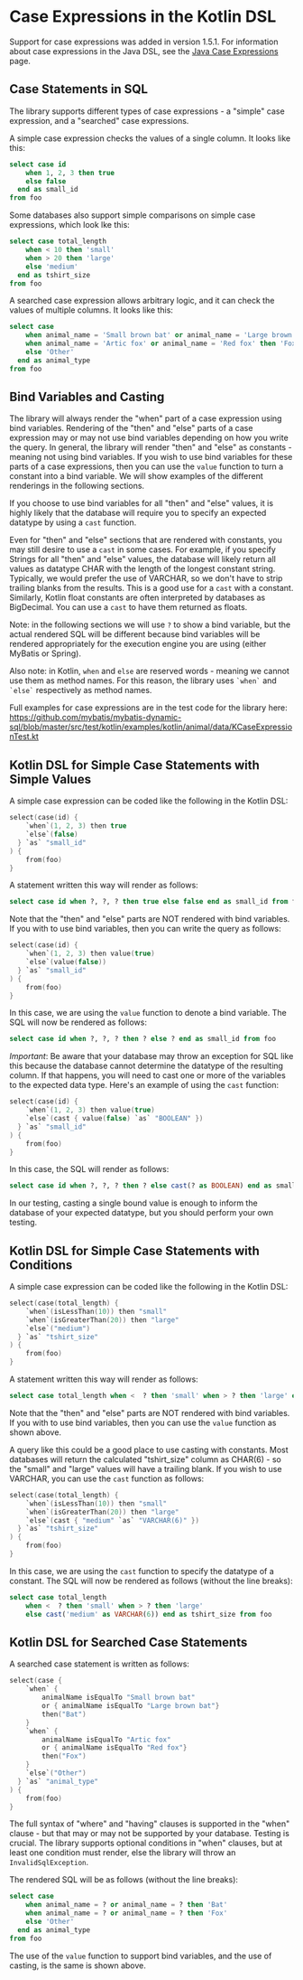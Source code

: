 # Case Expressions in the Kotlin DSL

Support for case expressions was added in version 1.5.1. For information about case expressions in the Java DSL, see
the [Java Case Expressions](caseExpressions.md) page.

## Case Statements in SQL
The library supports different types of case expressions - a "simple" case expression, and a "searched" case
expressions.

A simple case expression checks the values of a single column. It looks like this:

```sql
select case id
    when 1, 2, 3 then true
    else false
  end as small_id
from foo
```

Some databases also support simple comparisons on simple case expressions, which look lke this:

```sql
select case total_length
    when < 10 then 'small'
    when > 20 then 'large'
    else 'medium'
  end as tshirt_size
from foo
```

A searched case expression allows arbitrary logic, and it can check the values of multiple columns. It looks like this:

```sql
select case
    when animal_name = 'Small brown bat' or animal_name = 'Large brown bat' then 'Bat'
    when animal_name = 'Artic fox' or animal_name = 'Red fox' then 'Fox'
    else 'Other'
  end as animal_type
from foo
```

## Bind Variables and Casting

The library will always render the "when" part of a case expression using bind variables. Rendering of the "then" and
"else" parts of a case expression may or may not use bind variables depending on how you write the query. In general,
the library will render "then" and "else" as constants - meaning not using bind variables. If you wish to use bind
variables for these parts of a case expressions, then you can use the `value` function to turn a constant into a
bind variable. We will show examples of the different renderings in the following sections.

If you choose to use bind variables for all "then" and "else" values, it is highly likely that the database will
require you to specify an expected datatype by using a `cast` function.

Even for "then" and "else" sections that are rendered with constants, you may still desire to use a `cast` in some
cases. For example, if you specify Strings for all "then" and "else" values, the database will likely return all
values as datatype CHAR with the length of the longest constant string. Typically, we would prefer the use of VARCHAR,
so we don't have to strip trailing blanks from the results. This is a good use for a `cast` with a constant.
Similarly, Kotlin float constants are often interpreted by databases as BigDecimal. You can use a `cast` to have them
returned as floats.

Note: in the following sections we will use `?` to show a bind variable, but the actual rendered SQL will be different
because bind variables will be rendered appropriately for the execution engine you are using (either MyBatis or Spring).

Also note: in Kotlin, `when` and `else` are reserved words - meaning we cannot use them as method names. For this
reason, the library uses `` `when` `` and `` `else` `` respectively as method names.

Full examples for case expressions are in the test code for the library here:
https://github.com/mybatis/mybatis-dynamic-sql/blob/master/src/test/kotlin/examples/kotlin/animal/data/KCaseExpressionTest.kt

## Kotlin DSL for Simple Case Statements with Simple Values

A simple case expression can be coded like the following in the Kotlin DSL:

```kotlin
select(case(id) {
    `when`(1, 2, 3) then true
    `else`(false)
  } `as` "small_id"
) {
    from(foo)
}
```

A statement written this way will render as follows:

```sql
select case id when ?, ?, ? then true else false end as small_id from foo
```

Note that the "then" and "else" parts are NOT rendered with bind variables. If you with to use bind variables, then
you can write the query as follows:

```kotlin
select(case(id) {
    `when`(1, 2, 3) then value(true)
    `else`(value(false))
  } `as` "small_id"
) {
    from(foo)
}
```

In this case, we are using the `value` function to denote a bind variable. The SQL will now be rendered as follows:

```sql
select case id when ?, ?, ? then ? else ? end as small_id from foo
```

*Important*: Be aware that your database may throw an exception for SQL like this because the database cannot determine
the datatype of the resulting column. If that happens, you will need to cast one or more of the variables to the
expected data type. Here's an example of using the `cast` function:

```kotlin
select(case(id) {
    `when`(1, 2, 3) then value(true)
    `else`(cast { value(false) `as` "BOOLEAN" })
  } `as` "small_id"
) {
    from(foo)
}
```

In this case, the SQL will render as follows:

```sql
select case id when ?, ?, ? then ? else cast(? as BOOLEAN) end as small_id from foo
```

In our testing, casting a single bound value is enough to inform the database of your expected datatype, but
you should perform your own testing.

## Kotlin DSL for Simple Case Statements with Conditions

A simple case expression can be coded like the following in the Kotlin DSL:

```kotlin
select(case(total_length) {
    `when`(isLessThan(10)) then "small"
    `when`(isGreaterThan(20)) then "large"
    `else`("medium")
  } `as` "tshirt_size"
) {
    from(foo)
}
```

A statement written this way will render as follows:

```sql
select case total_length when <  ? then 'small' when > ? then 'large' else 'medium' end as tshirt_size from foo
```

Note that the "then" and "else" parts are NOT rendered with bind variables. If you with to use bind variables, then
you can use the `value` function as shown above.

A query like this could be a good place to use casting with constants. Most databases will return the calculated
"tshirt_size" column as CHAR(6) - so the "small" and "large" values will have a trailing blank. If you wish to use
VARCHAR, you can use the `cast` function as follows:

```kotlin
select(case(total_length) {
    `when`(isLessThan(10)) then "small"
    `when`(isGreaterThan(20)) then "large"
    `else`(cast { "medium" `as` "VARCHAR(6)" })
  } `as` "tshirt_size"
) {
    from(foo)
}
```

In this case, we are using the `cast` function to specify the datatype of a constant. The SQL will now be rendered as
follows (without the line breaks):

```sql
select case total_length
    when <  ? then 'small' when > ? then 'large'
    else cast('medium' as VARCHAR(6)) end as tshirt_size from foo
```

## Kotlin DSL for Searched Case Statements

A searched case statement is written as follows:

```kotlin
select(case {
    `when` {
        animalName isEqualTo "Small brown bat"
        or { animalName isEqualTo "Large brown bat"}
        then("Bat")
    }
    `when` {
        animalName isEqualTo "Artic fox"
        or { animalName isEqualTo "Red fox"}
        then("Fox")
    }
    `else`("Other")
  } `as` "animal_type"
) {
    from(foo)
}
```

The full syntax of "where" and "having" clauses is supported in the "when" clause - but that may or may not be supported
by your database. Testing is crucial. The library supports optional conditions in "when" clauses, but at least one
condition must render, else the library will throw an `InvalidSqlException`.

The rendered SQL will be as follows (without the line breaks):
```sql
select case
    when animal_name = ? or animal_name = ? then 'Bat'
    when animal_name = ? or animal_name = ? then 'Fox'
    else 'Other'
  end as animal_type
from foo
```

The use of the `value` function to support bind variables, and the use of casting, is the same is shown above.
